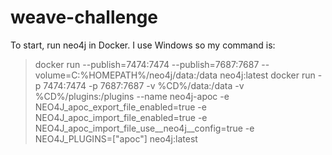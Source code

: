 # weave-challenge

To start, run neo4j in Docker. I use Windows so my command is:

> docker run --publish=7474:7474 --publish=7687:7687 --volume=C:%HOMEPATH%/neo4j/data:/data neo4j:latest
> docker run -p 7474:7474 -p 7687:7687 -v %CD%/data:/data -v %CD%/plugins:/plugins --name neo4j-apoc -e NEO4J_apoc_export_file_enabled=true -e NEO4J_apoc_import_file_enabled=true -e NEO4J_apoc_import_file_use__neo4j__config=true -e NEO4J_PLUGINS=\[\"apoc\"\] neo4j:latest
